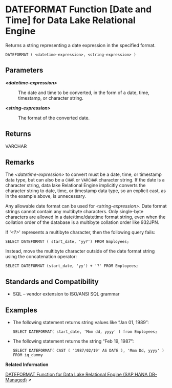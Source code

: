 <!-- loioa546abe884f21015bc048c3994136804 -->

# DATEFORMAT Function \[Date and Time\] for Data Lake Relational Engine

Returns a string representing a date expression in the specified format.



```
DATEFORMAT ( <datetime-expression>, <string-expression> )
```



<a name="loioa546abe884f21015bc048c3994136804__DATEFORMAT_parm1"/>

## Parameters


<dl>
<dt><b>

*<datetime-expression\>*

</b></dt>
<dd>

The date and time to be converted, in the form of a date, time, timestamp, or character string.



</dd><dt><b>

*<string-expression\>*

</b></dt>
<dd>

The format of the converted date.



</dd>
</dl>



<a name="loioa546abe884f21015bc048c3994136804__DATEFORMAT_returns1"/>

## Returns

VARCHAR



<a name="loioa546abe884f21015bc048c3994136804__DATEFORMAT_remarks1"/>

## Remarks

The *<datetime-expression\>* to convert must be a date, time, or timestamp data type, but can also be a `CHAR` or `VARCHAR` character string. If the date is a character string, data lake Relational Engine implicitly converts the character string to date, time, or timestamp data type, so an explicit cast, as in the example above, is unnecessary.

Any allowable date format can be used for *<string-expression\>*. Date format strings cannot contain any multibyte characters. Only single-byte characters are allowed in a date/time/datetime format string, even when the collation order of the database is a multibyte collation order like 932JPN.

If '*<?\>*' represents a multibyte character, then the following query fails:

```
SELECT DATEFORMAT ( start_date, 'yy?') FROM Employees;
```

Instead, move the multibyte character outside of the date format string using the concatenation operator:

```
SELECT DATEFORMAT (start_date, 'yy') + '?' FROM Employees;
```



<a name="loioa546abe884f21015bc048c3994136804__DATEFORMAT_standards1"/>

## Standards and Compatibility

-   SQL – vendor extension to ISO/ANSI SQL grammar



<a name="loioa546abe884f21015bc048c3994136804__DATEFORMAT_examples1"/>

## Examples

-   The following statement returns string values like “Jan 01, 1989”:

    ```
    SELECT DATEFORMAT( start_date, 'Mmm dd, yyyy' ) from Employees;
    ```

-   The following statement returns the string “Feb 19, 1987”:

    ```
    SELECT DATEFORMAT( CAST ( '1987/02/19' AS DATE ), 'Mmm Dd, yyyy' ) FROM iq_dummy
    ```


**Related Information**  


[DATEFORMAT Function for Data Lake Relational Engine (SAP HANA DB-Managed)](https://help.sap.com/viewer/a898e08b84f21015969fa437e89860c8/2023_2_QRC/en-US/d8071cc3053447a9bd6d90807082d61a.html "Returns a string representing a date expression in the specified format.") :arrow_upper_right:

